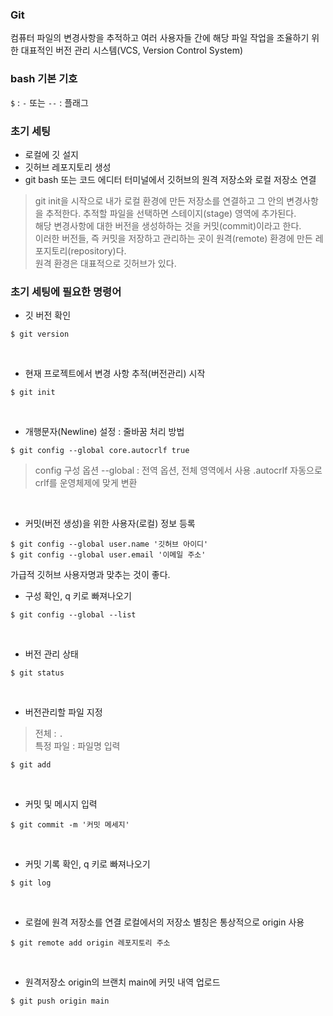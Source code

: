 ### Git
컴퓨터 파일의 변경사항을 추적하고 여러 사용자들 간에 해당 파일 작업을 조율하기 위한
대표적인 버전 관리 시스템(VCS, Version Control System)


### bash 기본 기호
`$` : 
`-` 또는 `--` : 플래그


### 초기 세팅
- 로컬에 깃 설지
- 깃허브 레포지토리 생성
- git bash 또는 코드 에디터 터미널에서 깃허브의 원격 저장소와 로컬 저장소 연결  

> git init을 시작으로 내가 로컬 환경에 만든 저장소를 연결하고 그 안의 변경사항을 추적한다.
추적할 파일을 선택하면 스테이지(stage) 영역에 추가된다.  
해당 변경사항에 대한 버전을 생성하하는 것을 커밋(commit)이라고 한다.  
이러한 버전들, 즉 커밋을 저장하고 관리하는 곳이
원격(remote) 환경에 만든 레포지토리(repository)다.  
원격 환경은 대표적으로 깃허브가 있다.


### 초기 세팅에 필요한 명령어
- 깃 버전 확인  
```
$ git version
```
</br>


- 현재 프로젝트에서 변경 사항 추적(버전관리) 시작
```
$ git init
```
</br>


- 개행문자(Newline) 설정 : 줄바꿈 처리 방법  
```
$ git config --global core.autocrlf true
```
> config 구성 옵션
> --global : 전역 옵션, 전체 영역에서 사용
> .autocrlf 자동으로 crlf를 운영체제에 맞게 변환
</br>


- 커밋(버전 생성)을 위한 사용자(로컬) 정보 등록  
```
$ git config --global user.name '깃허브 아이디'
$ git config --global user.email '이메일 주소'
```
가급적 깃허브 사용자명과 맞추는 것이 좋다.
</br>


- 구성 확인, q 키로 빠져나오기
```
$ git config --global --list
```
</br>


- 버전 관리 상태
```
$ git status
```
</br>


- 버전관리할 파일 지정
> 전체 : `.`  
> 특정 파일 : 파일명 입력
```
$ git add
```
</br>


- 커밋 및 메시지 입력
```
$ git commit -m '커밋 메세지'
```
</br>


- 커밋 기록 확인, q 키로 빠져나오기
```
$ git log
```
</br>


- 로컬에 원격 저장소를 연결
로컬에서의 저장소 별칭은 통상적으로 origin 사용
```
$ git remote add origin 레포지토리 주소
```
</br>


- 원격저장소 origin의 브랜치 main에 커밋 내역 업로드
```
$ git push origin main
```
</br>


